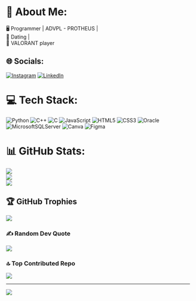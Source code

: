 # 💫 About Me:
🖥️ Programmer | ADVPL - PROTHEUS |<br>💍 Dating |<br>👾 VALORANT player


## 🌐 Socials:
[![Instagram](https://img.shields.io/badge/Instagram-%23E4405F.svg?logo=Instagram&logoColor=white)](https://instagram.com/camilalvesfrazao) [![LinkedIn](https://img.shields.io/badge/LinkedIn-%230077B5.svg?logo=linkedin&logoColor=white)](https://linkedin.com/in/camila-alves-frazão-) 

# 💻 Tech Stack:
![Python](https://img.shields.io/badge/python-3670A0?style=for-the-badge&logo=python&logoColor=ffdd54) ![C++](https://img.shields.io/badge/c++-%2300599C.svg?style=for-the-badge&logo=c%2B%2B&logoColor=white) ![C](https://img.shields.io/badge/c-%2300599C.svg?style=for-the-badge&logo=c&logoColor=white) ![JavaScript](https://img.shields.io/badge/javascript-%23323330.svg?style=for-the-badge&logo=javascript&logoColor=%23F7DF1E) ![HTML5](https://img.shields.io/badge/html5-%23E34F26.svg?style=for-the-badge&logo=html5&logoColor=white) ![CSS3](https://img.shields.io/badge/css3-%231572B6.svg?style=for-the-badge&logo=css3&logoColor=white) ![Oracle](https://img.shields.io/badge/Oracle-F80000?style=for-the-badge&logo=oracle&logoColor=white) ![MicrosoftSQLServer](https://img.shields.io/badge/Microsoft%20SQL%20Server-CC2927?style=for-the-badge&logo=microsoft%20sql%20server&logoColor=white) ![Canva](https://img.shields.io/badge/Canva-%2300C4CC.svg?style=for-the-badge&logo=Canva&logoColor=white) ![Figma](https://img.shields.io/badge/figma-%23F24E1E.svg?style=for-the-badge&logo=figma&logoColor=white)
# 📊 GitHub Stats:
![](https://github-readme-stats.vercel.app/api?username=KAZlNHA&theme=dracula&hide_border=true&include_all_commits=true&count_private=true)<br/>
![](https://github-readme-streak-stats.herokuapp.com/?user=KAZlNHA&theme=dracula&hide_border=true)<br/>
![](https://github-readme-stats.vercel.app/api/top-langs/?username=KAZlNHA&theme=dracula&hide_border=true&include_all_commits=true&count_private=true&layout=compact)

## 🏆 GitHub Trophies
![](https://github-profile-trophy.vercel.app/?username=KAZlNHA&theme=onedark&no-frame=false&no-bg=false&margin-w=4)

### ✍️ Random Dev Quote
![](https://quotes-github-readme.vercel.app/api?type=horizontal&theme=radical)

### 🔝 Top Contributed Repo
![](https://github-contributor-stats.vercel.app/api?username=KAZlNHA&limit=5&theme=dracula&combine_all_yearly_contributions=true)

---
[![](https://visitcount.itsvg.in/api?id=KAZlNHA&icon=0&color=0)](https://visitcount.itsvg.in)

<!-- Proudly created with GPRM ( https://gprm.itsvg.in ) -->
